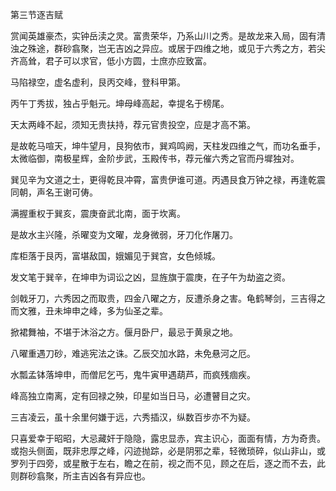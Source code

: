 第三节逐吉赋

赏闻英雄豪杰，实钟岳渎之灵。富贵荣华，乃系山川之秀。是故龙来入局，固有清浊之殊途，群砂翕聚，岂无吉凶之异应。或居于四维之地，或见于六秀之方，若尖齐高耸，君子可以求官，低小方圆，士庶亦应致富。

马陷禄空，虚名虚利，艮丙交峰，登科甲第。

丙午丁秀拔，独占乎魁元。坤母峰高起，幸提名于榜尾。

天太两峰不起，须知无贵扶持，荐元官贵投空，应是才高不第。

是故乾马喧天，坤牛望月，艮狗依市，巽鸡鸣阙，天柱发四维之气，而功名垂手，太微临御，南极星辉，金阶步武，玉殿传书，荐元催六秀之官而丹墀独对。

巽见辛为文道之士，更得乾艮冲霄，富贵伊谁可道。丙遇艮食万钟之禄，再逢乾震同朝，声名王谢可俦。

满握重权于巽亥，震庚奋武北南，面于坎离。

是故水主兴隆，杀曜变为文曜，龙身微弱，牙刀化作屠刀。

库柜落于艮丙，富堪敌国，娥媚见于巽宫，女色倾城。

发文笔于巽辛，在坤申为词讼之凶，显旌旗于震庚，在子午为劫盗之资。

剑戟牙刀，六秀因之而取贵，四金八曜之方，反遭杀身之害。龟鹤琴剑，三吉得之而文雅，丑未坤申之峰，多为仙圣之辈。

掀裙舞袖，不堪于沐浴之方。偃月卧尸，最忌于黄泉之地。

八曜重遇刀砂，难逃宪法之诛。乙辰交加水路，未免悬河之厄。

水瓢孟钵落坤申，而僧尼乞丐，鬼牛寅甲遇葫芦，而疯残痼疾。

峰高独立南离，定有回禄之殃，印星如当日马，必遭瞽目之灾。

三吉凌云，虽十余里何嫌于远，六秀插汉，纵数百步亦不为疑。

只喜爱幸于昭昭，大忌藏奸于隐隐，露忠显赤，宾主识心，面面有情，方为奇贵。或抱头侧面，既非忠厚之峰，闪迹抛踪，必是阴邪之辈，轻微琐碎，似山非山，或罗列于四旁，或星散于左右，瞻之在前，视之而不见，顾之在后，逐之而不去，此则群砂翕聚，所主吉凶各有异应也。

